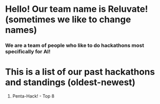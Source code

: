 # Hello! Our team name is Reluvate! (sometimes we like to change names) 
### We are a team of people who like to do hackathons most specifically for AI!


# This is a list of our past hackathons and standings (oldest-newest)
1. Penta-Hack! - Top 8
